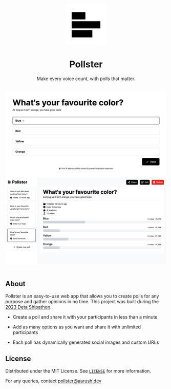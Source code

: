 <div align="center">
  <a href="https://github.com/aarushthukral/pollster">
    <img src="static/icon.png" alt="Logo" width="128" height="128">
  </a>

  <h1 align="center">Pollster</h1>

  <p align="center">
    Make every voice count, with polls that matter.
  </p>

  <br />
  <img src="static/poll-screenshot.png" alt="A screenshot of a poll with the question: What's your favourite color?" />
  <img src="static/dashboard-screenshot.png" alt="A screenshot of the Pollster dashboard" />
  <br />
  <br />
</div>

## About

Pollster is an easy-to-use web app that allows you to create polls for any purpose and gather opinions in no time. This project was built during the [2023 Deta Shipathon](https://deta.space/blog/sprint-to-space).

- Create a poll and share it with your participants in less than a minute

- Add as many options as you want and share it with unlimited participants

- Each poll has dynamically generated social images and custom URLs

## License

Distributed under the MIT License. See [`LICENSE`](LICENSE) for more information.

For any queries, contact [pollster@aarush.dev](mailto:pollster@aarush.dev)
